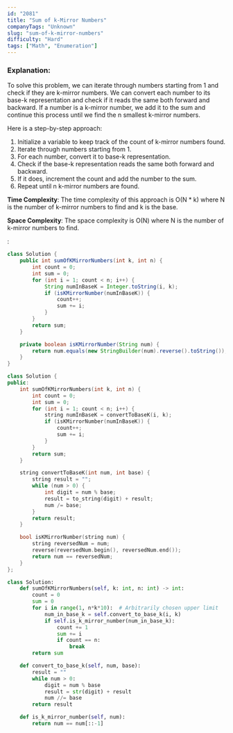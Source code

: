 ```yaml
---
id: "2081"
title: "Sum of k-Mirror Numbers"
companyTags: "Unknown"
slug: "sum-of-k-mirror-numbers"
difficulty: "Hard"
tags: ["Math", "Enumeration"]
---
```


### Explanation:
To solve this problem, we can iterate through numbers starting from 1 and check if they are k-mirror numbers. We can convert each number to its base-k representation and check if it reads the same both forward and backward. If a number is a k-mirror number, we add it to the sum and continue this process until we find the n smallest k-mirror numbers.

Here is a step-by-step approach:
1. Initialize a variable to keep track of the count of k-mirror numbers found.
2. Iterate through numbers starting from 1.
3. For each number, convert it to base-k representation.
4. Check if the base-k representation reads the same both forward and backward.
5. If it does, increment the count and add the number to the sum.
6. Repeat until n k-mirror numbers are found.

**Time Complexity**:
The time complexity of this approach is O(N * k) where N is the number of k-mirror numbers to find and k is the base.

**Space Complexity**:
The space complexity is O(N) where N is the number of k-mirror numbers to find.

:

```java
class Solution {
    public int sumOfKMirrorNumbers(int k, int n) {
        int count = 0;
        int sum = 0;
        for (int i = 1; count < n; i++) {
            String numInBaseK = Integer.toString(i, k);
            if (isKMirrorNumber(numInBaseK)) {
                count++;
                sum += i;
            }
        }
        return sum;
    }

    private boolean isKMirrorNumber(String num) {
        return num.equals(new StringBuilder(num).reverse().toString());
    }
}
```

```cpp
class Solution {
public:
    int sumOfKMirrorNumbers(int k, int n) {
        int count = 0;
        int sum = 0;
        for (int i = 1; count < n; i++) {
            string numInBaseK = convertToBaseK(i, k);
            if (isKMirrorNumber(numInBaseK)) {
                count++;
                sum += i;
            }
        }
        return sum;
    }

    string convertToBaseK(int num, int base) {
        string result = "";
        while (num > 0) {
            int digit = num % base;
            result = to_string(digit) + result;
            num /= base;
        }
        return result;
    }

    bool isKMirrorNumber(string num) {
        string reversedNum = num;
        reverse(reversedNum.begin(), reversedNum.end());
        return num == reversedNum;
    }
};
```

```python
class Solution:
    def sumOfKMirrorNumbers(self, k: int, n: int) -> int:
        count = 0
        sum = 0
        for i in range(1, n*k*10):  # Arbitrarily chosen upper limit
            num_in_base_k = self.convert_to_base_k(i, k)
            if self.is_k_mirror_number(num_in_base_k):
                count += 1
                sum += i
                if count == n:
                    break
        return sum

    def convert_to_base_k(self, num, base):
        result = ""
        while num > 0:
            digit = num % base
            result = str(digit) + result
            num //= base
        return result

    def is_k_mirror_number(self, num):
        return num == num[::-1]
```
